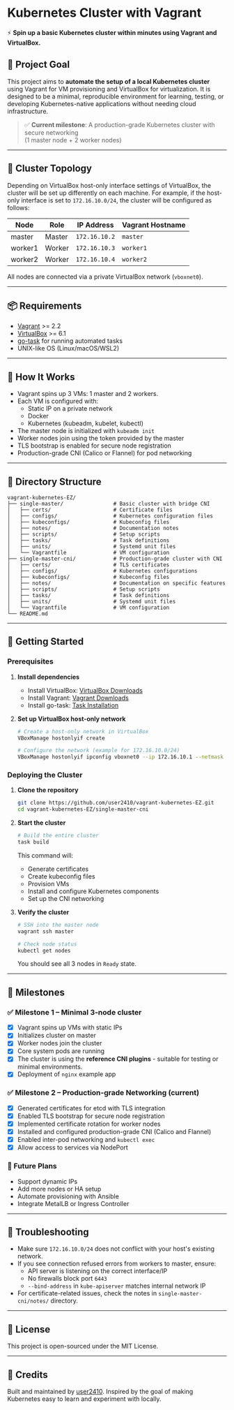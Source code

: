 # Kubernetes Cluster with Vagrant

⚡ **Spin up a basic Kubernetes cluster within minutes using Vagrant and VirtualBox.**

## 🚀 Project Goal

This project aims to **automate the setup of a local Kubernetes cluster** using Vagrant for VM provisioning and VirtualBox for virtualization. It is designed to be a minimal, reproducible environment for learning, testing, or developing Kubernetes-native applications without needing cloud infrastructure.

> ✅ **Current milestone**: A production-grade Kubernetes cluster with secure networking  
> (1 master node + 2 worker nodes)

---

## 🧱 Cluster Topology

Depending on VirtualBox host-only interface settings of VirtualBox, the cluster will be set up differently on each machine. For example, if the host-only interface is set to `172.16.10.0/24`, the cluster will be configured as follows:

| Node      | Role   | IP Address     | Vagrant Hostname |
|-----------|--------|----------------|------------------|
| master    | Master | `172.16.10.2`  | `master`         |
| worker1   | Worker | `172.16.10.3`  | `worker1`        |
| worker2   | Worker | `172.16.10.4`  | `worker2`        |

All nodes are connected via a private VirtualBox network (`vboxnet0`).

---

## 📦 Requirements

- [Vagrant](https://www.vagrantup.com/) >= 2.2
- [VirtualBox](https://www.virtualbox.org/) >= 6.1
- [go-task](https://taskfile.dev/) for running automated tasks
- UNIX-like OS (Linux/macOS/WSL2)

---

## 🔧 How It Works

- Vagrant spins up 3 VMs: 1 master and 2 workers.
- Each VM is configured with:
  - Static IP on a private network
  - Docker
  - Kubernetes (kubeadm, kubelet, kubectl)
- The master node is initialized with `kubeadm init`
- Worker nodes join using the token provided by the master
- TLS bootstrap is enabled for secure node registration
- Production-grade CNI (Calico or Flannel) for pod networking

---

## 📂 Directory Structure

```
vagrant-kubernetes-EZ/
├── single-master/                # Basic cluster with bridge CNI
│   ├── certs/                    # Certificate files
│   ├── configs/                  # Kubernetes configuration files
│   ├── kubeconfigs/              # Kubeconfig files
│   ├── notes/                    # Documentation notes
│   ├── scripts/                  # Setup scripts
│   ├── tasks/                    # Task definitions
│   ├── units/                    # Systemd unit files
│   └── Vagrantfile               # VM configuration
├── single-master-cni/            # Production-grade cluster with CNI
│   ├── certs/                    # TLS certificates
│   ├── configs/                  # Kubernetes configurations
│   ├── kubeconfigs/              # Kubeconfig files
│   ├── notes/                    # Documentation on specific features
│   ├── scripts/                  # Setup scripts
│   ├── tasks/                    # Task definitions
│   ├── units/                    # Systemd unit files
│   └── Vagrantfile               # VM configuration
└── README.md
```

---

## 🏁 Getting Started

### Prerequisites

1. **Install dependencies**

   - Install VirtualBox: [VirtualBox Downloads](https://www.virtualbox.org/wiki/Downloads)
   - Install Vagrant: [Vagrant Downloads](https://www.vagrantup.com/downloads)
   - Install go-task: [Task Installation](https://taskfile.dev/installation/)

2. **Set up VirtualBox host-only network**

   ```bash
   # Create a host-only network in VirtualBox
   VBoxManage hostonlyif create
   
   # Configure the network (example for 172.16.10.0/24)
   VBoxManage hostonlyif ipconfig vboxnet0 --ip 172.16.10.1 --netmask 255.255.255.0
   ```

### Deploying the Cluster

1. **Clone the repository**

   ```bash
   git clone https://github.com/user2410/vagrant-kubernetes-EZ.git
   cd vagrant-kubernetes-EZ/single-master-cni
   ```

2. **Start the cluster**

   ```bash
   # Build the entire cluster
   task build
   ```

   This command will:
   - Generate certificates
   - Create kubeconfig files
   - Provision VMs
   - Install and configure Kubernetes components
   - Set up the CNI networking

3. **Verify the cluster**

   ```bash
   # SSH into the master node
   vagrant ssh master
   
   # Check node status
   kubectl get nodes
   ```

   You should see all 3 nodes in `Ready` state.

---

## 📌 Milestones

### ✅ Milestone 1 – Minimal 3-node cluster

- [x] Vagrant spins up VMs with static IPs
- [x] Initializes cluster on master
- [x] Worker nodes join the cluster
- [x] Core system pods are running
- [x] The cluster is using the **reference CNI plugins** - suitable for testing or minimal environments.
- [x] Deployment of `nginx` example app

### ✅ Milestone 2 – Production-grade Networking (current)

- [x] Generated certificates for etcd with TLS integration
- [x] Enabled TLS bootstrap for secure node registration
- [x] Implemented certificate rotation for worker nodes
- [x] Installed and configured production-grade CNI (Calico and Flannel)
- [x] Enabled inter-pod networking and `kubectl exec`
- [x] Allow access to services via NodePort

### 🔮 Future Plans

- Support dynamic IPs
- Add more nodes or HA setup
- Automate provisioning with Ansible
- Integrate MetalLB or Ingress Controller

---

## 🐛 Troubleshooting

- Make sure `172.16.10.0/24` does not conflict with your host's existing network.
- If you see connection refused errors from workers to master, ensure:
  - API server is listening on the correct interface/IP
  - No firewalls block port `6443`
  - `--bind-address` in `kube-apiserver` matches internal network IP
- For certificate-related issues, check the notes in `single-master-cni/notes/` directory.

---

## 📖 License

This project is open-sourced under the MIT License.

---

## 🙌 Credits

Built and maintained by [user2410](https://github.com/user24).
Inspired by the goal of making Kubernetes easy to learn and experiment with locally.